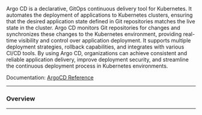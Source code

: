 Argo CD is a declarative, GitOps continuous delivery tool for Kubernetes. It automates the deployment of applications to Kubernetes clusters, ensuring that the desired application state defined in Git repositories matches the live state in the cluster. Argo CD monitors Git repositories for changes and synchronizes these changes to the Kubernetes environment, providing real-time visibility and control over application deployment. It supports multiple deployment strategies, rollback capabilities, and integrates with various CI/CD tools. By using Argo CD, organizations can achieve consistent and reliable application delivery, improve deployment security, and streamline the continuous deployment process in Kubernetes environments.

Documentation: [ArgoCD Reference](https://argo-cd.readthedocs.io/en/stable/)
___
### Overview

___